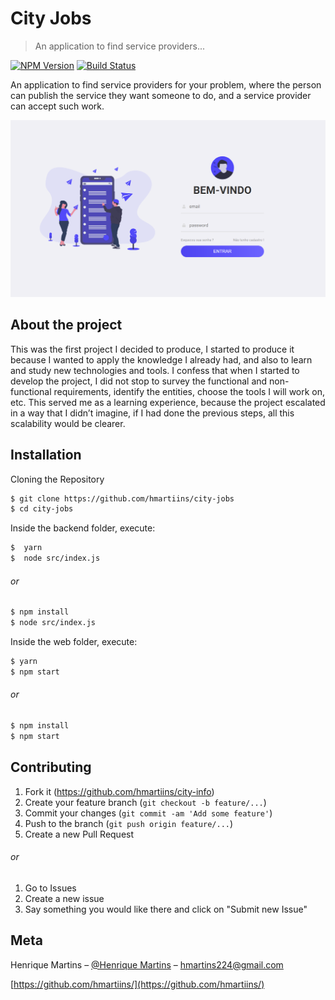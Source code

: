 # City Jobs
> An application to find service providers...

[![NPM Version][npm-image]][npm-url]
[![Build Status][travis-image]][travis-url]

An application to find service providers for your problem, where the person can publish the service they want someone to do, and a service provider can accept such work.

![](LoginPage.png)

## About the project

This was the first project I decided to produce, I started to produce it because I wanted to apply the knowledge I already had, and also to learn and study new technologies and tools. I confess that when I started to develop the project, I did not stop to survey the functional and non-functional requirements, identify the entities, choose the tools I will work on, etc. This served me as a learning experience, because the project escalated in a way that I didn’t imagine, if I had done the previous steps, all this scalability would be clearer.

## Installation

Cloning the Repository

```sh
$ git clone https://github.com/hmartiins/city-jobs
$ cd city-jobs  
```

Inside the backend folder, execute:

```sh
$  yarn 
$  node src/index.js 
```

###### or

```sh
$ npm install 
$ node src/index.js 
```

Inside the web folder, execute:

```sh
$ yarn 
$ npm start 
```

###### or

```sh
$ npm install 
$ npm start 
```


## Contributing

1. Fork it (<https://github.com/hmartiins/city-info>)
2. Create your feature branch (`git checkout -b feature/...`)
3. Commit your changes (`git commit -am 'Add some feature'`)
4. Push to the branch (`git push origin feature/...`)
5. Create a new Pull Request

###### or

1. Go to Issues
2. Create a new issue
3. Say something you would like there and click on "Submit new Issue"

## Meta

Henrique Martins – [@Henrique Martins](https://www.facebook.com/profile.php?id=100004602799158) – hmartins224@gmail.com

[https://github.com/hmartiins/](https://github.com/hmartiins/)

<!-- Markdown link & img dfn's -->
[npm-image]: https://img.shields.io/npm/v/datadog-metrics.svg?style=flat-square
[npm-url]: https://npmjs.org/package/datadog-metrics
[npm-downloads]: https://img.shields.io/npm/dm/datadog-metrics.svg?style=flat-square
[travis-image]: https://img.shields.io/travis/dbader/node-datadog-metrics/master.svg?style=flat-square
[travis-url]: https://travis-ci.org/dbader/node-datadog-metrics
[wiki]: https://github.com/yourname/yourproject/wiki